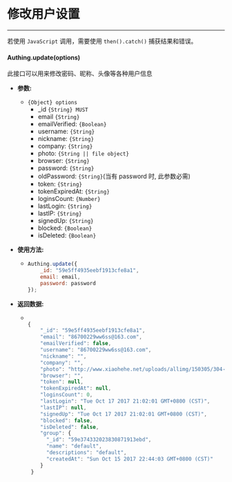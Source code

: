 # 修改用户设置

----------

若使用 ```JavaScript``` 调用，需要使用 ```then().catch()``` 捕获结果和错误。

#### Authing.update(options)

此接口可以用来修改密码、昵称、头像等各种用户信息

- **参数:**

  - ```{Object} options```
    - _id ```{String} MUST```
    - email ```{String}```
    - emailVerified: ```{Boolean}```
	- username: ```{String}```
	- nickname: ```{String}```
	- company: ```{String}```
	- photo: ```{String || file object}```
	- browser: ```{String}```
	- password: ```{String}```
	- oldPassword: ```{String}```(当有 password 时, 此参数必需)
	- token: ```{String}```
	- tokenExpiredAt: ```{String}```
	- loginsCount: ```{Number}```
	- lastLogin: ```{String}```
	- lastIP: ```{String}```
	- signedUp: ```{String}```
	- blocked: ```{Boolean}```
	- isDeleted: ```{Boolean}```

- **使用方法:**

  - ``` javascript
	Authing.update({
		_id: "59e5ff4935eebf1913cfe8a1",
		email: email,
		password: password
	});
  	```

- **返回数据:**

  - ``` javascript

	{
        "_id": "59e5ff4935eebf1913cfe8a1",
        "email": "86700229ww6ss@163.com",
        "emailVerified": false,
        "username": "86700229ww6ss@163.com",
        "nickname": "",
        "company": "",
        "photo": "http://www.xiaohehe.net/uploads/allimg/150305/304-1503051H136.png",
        "browser": "",
        "token": null,
        "tokenExpiredAt": null,
        "loginsCount": 0,
        "lastLogin": "Tue Oct 17 2017 21:02:01 GMT+0800 (CST)",
        "lastIP": null,
        "signedUp": "Tue Oct 17 2017 21:02:01 GMT+0800 (CST)",
        "blocked": false,
        "isDeleted": false,
        "group": {
          "_id": "59e374332023830871913ebd",
          "name": "default",
          "descriptions": "default",
          "createdAt": "Sun Oct 15 2017 22:44:03 GMT+0800 (CST)"
        }
     }

    ```